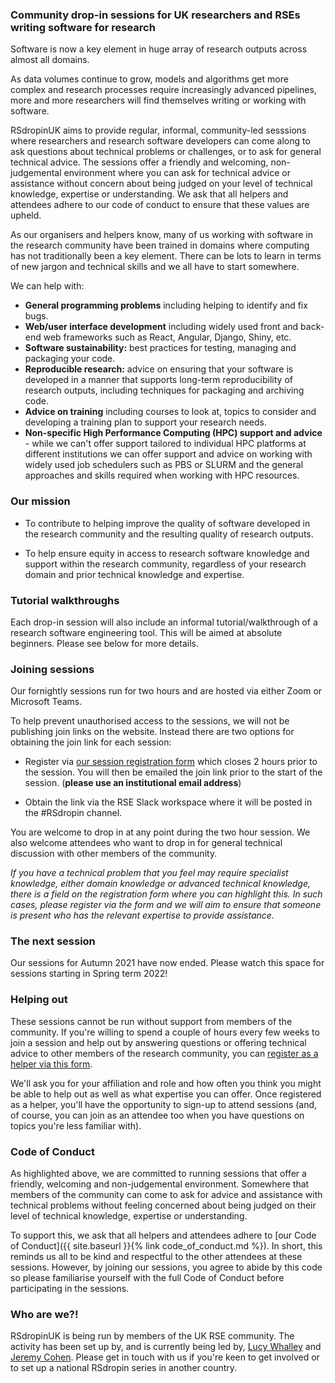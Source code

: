 ### Community drop-in sessions for UK researchers and RSEs writing software for research

Software is now a key element in huge array of research outputs across almost all domains.

As data volumes continue to grow, models and algorithms get more complex and research processes require increasingly advanced pipelines, more and more researchers will find themselves writing or working with software.

RSdropinUK aims to provide regular, informal, community-led sesssions where researchers and research software developers can come along to ask questions about technical problems or challenges, or to ask for general technical advice. The sessions offer a friendly and welcoming, non-judgemental environment where you can ask for technical advice or assistance without concern about being judged on your level of technical knowledge, expertise or understanding. We ask that all helpers and attendees adhere to our code of conduct to ensure that these values are upheld.

As our organisers and helpers know, many of us working with software in the research community have been trained in domains where computing has not traditionally been a key element. There can be lots to learn in terms of new jargon and technical skills and we all have to start somewhere.

We can help with:

 - **General programming problems** including helping to identify and fix bugs.
 - **Web/user interface development** including widely used front and back-end web frameworks such as React, Angular, Django, Shiny, etc.
 - **Software sustainability:** best practices for testing, managing and packaging your code.
 - **Reproducible research:** advice on ensuring that your software is developed in a manner that supports long-term reproducibility of research outputs, including techniques for packaging and archiving code.
 - **Advice on training** including courses to look at, topics to consider and developing a training plan to support your research needs.
 - **Non-specific High Performance Computing (HPC) support and advice** - while we can't offer support tailored to individual HPC platforms at different institutions we can offer support and advice on working with widely used job schedulers such as PBS or SLURM and the general approaches and skills required when working with HPC resources.

### Our mission

 - To contribute to helping improve the quality of software developed in the research community and the resulting quality of research outputs.

 - To help ensure equity in access to research software knowledge and support within the research community, regardless of your research domain and prior technical knowledge and expertise.

### Tutorial walkthroughs

Each drop-in session will also include an informal tutorial/walkthrough of a research software engineering tool. This will be aimed at absolute beginners. Please see below for more details.

### Joining sessions

Our fornightly sessions run for two hours and are hosted via either Zoom or Microsoft Teams.

To help prevent unauthorised access to the sessions, we will not be publishing join links on the website. Instead there are two options for obtaining the join link for each session:

 - Register via [our session registration form](https://forms.office.com/r/WES0z6nfM2) which closes 2 hours prior to the session. You will then be emailed the join link prior to the start of the session. (**please use an institutional email address**)
 
 - Obtain the link via the RSE Slack workspace where it will be posted in the #RSdropin channel.

You are welcome to drop in at any point during the two hour session. We also welcome attendees who want to drop in for general technical discussion with other members of the community.

_If you have a technical problem that you feel may require specialist knowledge, either domain knowledge or advanced technical knowledge, there is a field on the registration form where you can highlight this. In such cases, please register via the form and we will aim to ensure that someone is present who has the relevant expertise to provide assistance._

### The next session

Our sessions for Autumn 2021 have now ended. Please watch this space for sessions starting in Spring term 2022!

### Helping out

These sessions cannot be run without support from members of the community. If you're willing to spend a couple of hours every few weeks to join a session and help out by answering questions or offering technical advice to other members of the research community, you can [register as a helper via this form](https://forms.office.com/r/wuHDQWxef4).

We'll ask you for your affiliation and role and how often you think you might be able to help out as well as what expertise you can offer. Once registered as a helper, you'll have the opportunity to sign-up to attend sessions (and, of course, you can join as an attendee too when you have questions on topics you're less familiar with).

### Code of Conduct

As highlighted above, we are committed to running sessions that offer a friendly, welcoming and non-judgemental environment. Somewhere that members of the community can come to ask for advice and assistance with technical problems without feeling concerned about being judged on their level of technical knowledge, expertise or understanding.

To support this, we ask that all helpers and attendees adhere to [our Code of Conduct]({{ site.baseurl }}{% link code_of_conduct.md %}). In short, this reminds us all to be kind and respectful to the other attendees at these sessions. However, by joining our sessions, you agree to abide by this code so please familiarise yourself with the full Code of Conduct before participating in the sessions.

### Who are we?!

RSdropinUK is being run by members of the UK RSE community. The activity has been set up by, and is currently being led by, [Lucy Whalley](https://www.northumbria.ac.uk/about-us/our-staff/w/lucy-whalley/) and [Jeremy Cohen](https://www.imperial.ac.uk/people/jeremy.cohen). Please get in touch with us if you're keen to get involved or to set up a national RSdropin series in another country.
